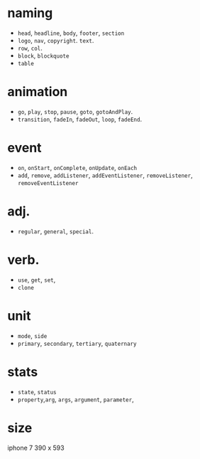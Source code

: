 # naming

- `head`, `headline`, `body`, `footer`, `section`
- `logo`, `nav`, `copyright`. `text`.
- `row`, `col`.
- `block`, `blockquote`
- `table`

# animation

- `go`, `play`, `stop`, `pause`, `goto`, `gotoAndPlay`.
- `transition`, `fadeIn`, `fadeOut`, `loop`, `fadeEnd`.

# event

- `on`, `onStart`, `onComplete`, `onUpdate`, `onEach`
- `add`, `remove`, `addListener`, `addEventListener`, `removeListener`, `removeEventListener`

# adj.

- `regular`, `general`, `special`.

# verb.

- `use`, `get`, `set`,
- `clone`

# unit

- `mode`, `side`
- `primary`, `secondary`, `tertiary`, `quaternary`

# stats

- `state`, `status`
- `property`,`arg`, `args`, `argument`, `parameter`,

# size

iphone 7 390 x 593
